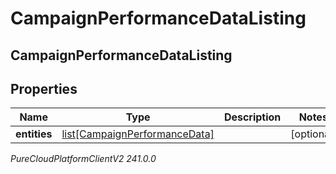 # CampaignPerformanceDataListing

## CampaignPerformanceDataListing

## Properties

|Name | Type | Description | Notes|
|------------ | ------------- | ------------- | -------------|
| **entities** | [list[CampaignPerformanceData]](CampaignPerformanceData) |  | [optional] |



_PureCloudPlatformClientV2 241.0.0_
